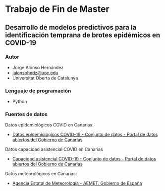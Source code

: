 # Trabajo de Fin de Master
## Desarrollo de modelos predictivos para la identificación temprana de brotes epidémicos en COVID-19

### Autor

* Jorge Alonso Hernández
* jalonsohedz@uoc.edu
* Universitat Oberta de Catalunya

### Lenguaje de programación

* Python

### Fuentes de datos

Datos epidemiológicos COVID en Canarias:

* [Datos epidemiológicos COVID-19 - Conjunto de datos - Portal de datos abiertos del Gobierno de Canarias](https://datos.canarias.es/catalogos/general/dataset/datos-epidemiologicos-covid-19)

Datos capacidad asistencial COVID en Canarias

* [Capacidad asistencial COVID-19 - Conjunto de datos - Portal de datos abiertos del Gobierno de Canarias](https://datos.canarias.es/catalogos/general/dataset/capacidad-asistencial-covid-19)

Datos meteorológicos en Canarias:

* [Agencia Estatal de Meteorología - AEMET. Gobierno de España](https://www.aemet.es/es/portada)
